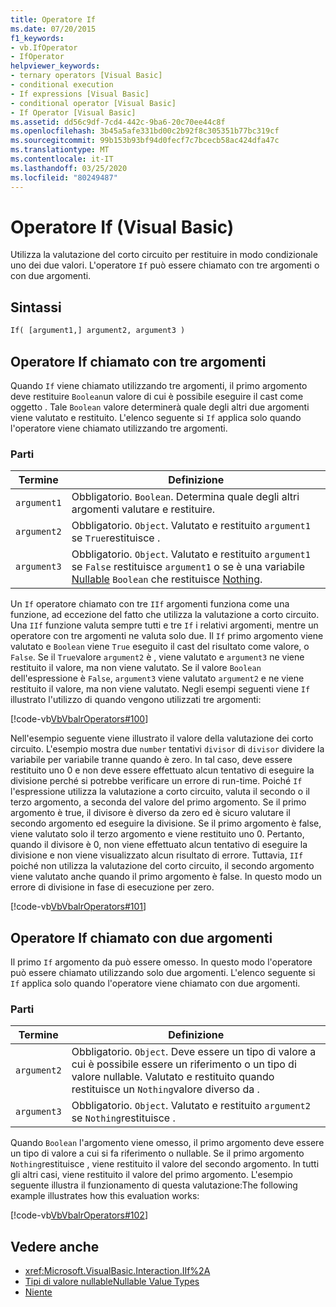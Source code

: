 ```yaml
---
title: Operatore If
ms.date: 07/20/2015
f1_keywords:
- vb.IfOperator
- IfOperator
helpviewer_keywords:
- ternary operators [Visual Basic]
- conditional execution
- If expressions [Visual Basic]
- conditional operator [Visual Basic]
- If Operator [Visual Basic]
ms.assetid: dd56c9df-7cd4-442c-9ba6-20c70ee44c8f
ms.openlocfilehash: 3b45a5afe331bd00c2b92f8c305351b77bc319cf
ms.sourcegitcommit: 99b153b93bf94d0fecf7c7bcecb58ac424dfa47c
ms.translationtype: MT
ms.contentlocale: it-IT
ms.lasthandoff: 03/25/2020
ms.locfileid: "80249487"
---
```

# <a name="if-operator-visual-basic"></a>Operatore If (Visual Basic)

Utilizza la valutazione del corto circuito per restituire in modo condizionale uno dei due valori. L'operatore `If` può essere chiamato con tre argomenti o con due argomenti.

## <a name="syntax"></a>Sintassi

```vb
If( [argument1,] argument2, argument3 )
```

## <a name="if-operator-called-with-three-arguments"></a>Operatore If chiamato con tre argomenti

Quando `If` viene chiamato utilizzando tre argomenti, il primo argomento deve restituire `Boolean`un valore di cui è possibile eseguire il cast come oggetto . Tale `Boolean` valore determinerà quale degli altri due argomenti viene valutato e restituito. L'elenco seguente si `If` applica solo quando l'operatore viene chiamato utilizzando tre argomenti.

### <a name="parts"></a>Parti

|Termine|Definizione|
|---|---|
|`argument1`|Obbligatorio. `Boolean`. Determina quale degli altri argomenti valutare e restituire.|
|`argument2`|Obbligatorio. `Object`. Valutato e restituito `argument1` se `True`restituisce .|
|`argument3`|Obbligatorio. `Object`. Valutato e restituito `argument1` se `False` restituisce `argument1` o se è una variabile [Nullable](../../../visual-basic/programming-guide/language-features/data-types/nullable-value-types.md) `Boolean` che restituisce [Nothing](../../../visual-basic/language-reference/nothing.md).|

Un `If` operatore chiamato con tre `IIf` argomenti funziona come una funzione, ad eccezione del fatto che utilizza la valutazione a corto circuito. Una `IIf` funzione valuta sempre tutti e tre `If` i relativi argomenti, mentre un operatore con tre argomenti ne valuta solo due. Il `If` primo argomento viene valutato e `Boolean` viene `True` eseguito il cast del risultato come valore, o `False`. Se il `True`valore `argument2` è , viene valutato e `argument3` ne viene restituito il valore, ma non viene valutato. Se il valore `Boolean` dell'espressione è `False`, `argument3` viene valutato `argument2` e ne viene restituito il valore, ma non viene valutato. Negli esempi seguenti viene `If` illustrato l'utilizzo di quando vengono utilizzati tre argomenti:

[!code-vb[VbVbalrOperators#100](~/samples/snippets/visualbasic/VS_Snippets_VBCSharp/VbVbalrOperators/VB/Class4.vb#100)]

Nell'esempio seguente viene illustrato il valore della valutazione dei corto circuito. L'esempio mostra due `number` tentativi `divisor` di `divisor` dividere la variabile per variabile tranne quando è zero. In tal caso, deve essere restituito uno 0 e non deve essere effettuato alcun tentativo di eseguire la divisione perché si potrebbe verificare un errore di run-time. Poiché `If` l'espressione utilizza la valutazione a corto circuito, valuta il secondo o il terzo argomento, a seconda del valore del primo argomento. Se il primo argomento è true, il divisore è diverso da zero ed è sicuro valutare il secondo argomento ed eseguire la divisione. Se il primo argomento è false, viene valutato solo il terzo argomento e viene restituito uno 0. Pertanto, quando il divisore è 0, non viene effettuato alcun tentativo di eseguire la divisione e non viene visualizzato alcun risultato di errore. Tuttavia, `IIf` poiché non utilizza la valutazione del corto circuito, il secondo argomento viene valutato anche quando il primo argomento è false. In questo modo un errore di divisione in fase di esecuzione per zero.

[!code-vb[VbVbalrOperators#101](~/samples/snippets/visualbasic/VS_Snippets_VBCSharp/VbVbalrOperators/VB/Class4.vb#101)]

## <a name="if-operator-called-with-two-arguments"></a>Operatore If chiamato con due argomenti

Il primo `If` argomento da può essere omesso. In questo modo l'operatore può essere chiamato utilizzando solo due argomenti. L'elenco seguente si `If` applica solo quando l'operatore viene chiamato con due argomenti.

### <a name="parts"></a>Parti

|Termine|Definizione|
|---|---|
|`argument2`|Obbligatorio. `Object`. Deve essere un tipo di valore a cui è possibile essere un riferimento o un tipo di valore nullable. Valutato e restituito quando restituisce un `Nothing`valore diverso da .|
|`argument3`|Obbligatorio. `Object`. Valutato e restituito `argument2` se `Nothing`restituisce .|

Quando `Boolean` l'argomento viene omesso, il primo argomento deve essere un tipo di valore a cui si fa riferimento o nullable. Se il primo argomento `Nothing`restituisce , viene restituito il valore del secondo argomento. In tutti gli altri casi, viene restituito il valore del primo argomento. L'esempio seguente illustra il funzionamento di questa valutazione:The following example illustrates how this evaluation works:

[!code-vb[VbVbalrOperators#102](~/samples/snippets/visualbasic/VS_Snippets_VBCSharp/VbVbalrOperators/VB/Class4.vb#102)]

## <a name="see-also"></a>Vedere anche

- <xref:Microsoft.VisualBasic.Interaction.IIf%2A>
- [Tipi di valore nullableNullable Value Types](../../programming-guide/language-features/data-types/nullable-value-types.md)
- [Niente](../nothing.md)
